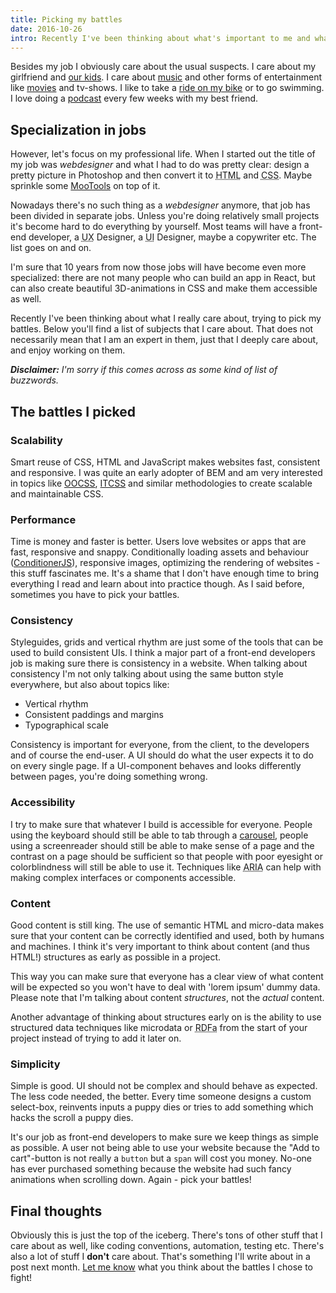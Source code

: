 ```yaml
---
title: Picking my battles
date: 2016-10-26
intro: Recently I've been thinking about what's important to me and what I like to focus on in my professional life.
---
```


Besides my job I obviously care about the usual suspects. I care about my girlfriend and [our kids](https://www.instagram.com/p/BJ-3Z8MhPw_/?taken-by=pimderks1985). I care about [music](http://last.fm/user/pimd) and other forms of entertainment like [movies](https://www.icheckmovies.com/profiles/pimderks1985/) and tv-shows. I like to take a [ride on my bike](https://runkeeper.com/user/pimderks/) or to go swimming. I love doing a [podcast](https://itunes.apple.com/nl/podcast/loosch!/id1098242588?mt=2) every few weeks with my best friend.

## Specialization in jobs

However, let's focus on my professional life. When I started out the title of my job was *webdesigner* and what I had to do was pretty clear: design a pretty picture in Photoshop and then convert it to <abbr title="HyperText Markup Language">HTML</abbr> and <abbr title="Cascading StyleSheets">CSS</abbr>. Maybe sprinkle some [MooTools](http://mootools.net/) on top of it.

Nowadays there's no such thing as a *webdesigner* anymore, that job has been divided in separate jobs. Unless you're doing relatively small projects it's become hard to do everything by yourself. Most teams will have a front-end developer, a <abbr title="User Experience">UX</abbr> Designer, a <abbr title="User Interface">UI</abbr> Designer, maybe a copywriter etc. The list goes on and on.

I'm sure that 10 years from now those jobs will have become even more specialized: there are not many people who can build an app in React, but can also create beautiful 3D-animations in <abbr>CSS</abbr> and make them accessible as well.

Recently I've been thinking about what I really care about, trying to pick my battles. Below you'll find a list of subjects that I care about. That does not necessarily mean that I am an expert in them, just that I deeply care about, and enjoy working on them.

*__Disclaimer:__ I'm sorry if this comes across as some kind of list of buzzwords.*

## The battles I picked

### Scalability
Smart reuse of CSS, HTML and JavaScript makes websites fast, consistent and responsive. I was quite an
early adopter of BEM and am very interested in topics like [OOCSS](http://oocss.org/), [ITCSS](http://itcss.io/) and similar
methodologies to create scalable and maintainable <abbr>CSS</abbr>.

### Performance
Time is money and faster is better. Users love websites or apps that are fast, responsive and snappy. Conditionally loading assets and behaviour
([ConditionerJS](http://conditionerjs.com)), responsive images, optimizing the rendering of websites - this stuff fascinates me. It's a shame that I
don't have enough time to bring everything I read and learn about into practice though. As I said before, sometimes you have to pick your battles.

### Consistency
Styleguides, grids and vertical rhythm are just some of the tools that can be used to build consistent UIs. I think a major part of
a front-end developers job is making sure there is consistency in a website. When talking about consistency I'm not only talking about
 using the same button style everywhere, but also about topics like:

- Vertical rhythm
- Consistent paddings and margins
- Typographical scale

Consistency is important for everyone, from the client, to the developers and of course the end-user. A <abbr>UI</abbr> should do what
the user expects it to do on every single page. If a UI-component behaves and looks differently between pages, you're doing something wrong.

### Accessibility
I try to make sure that whatever I build is accessible for everyone. People using the keyboard should still be
able to tab through a [carousel](http://shouldiuseacarousel.com/), people using a screenreader should still be able to make sense of a page and the
 contrast on a page should be sufficient so that people with poor eyesight or colorblindness will still be able to use it. Techniques like
 <abbr title="Accessible Rich Internet Applications">ARIA</abbr> can help with making complex interfaces or components accessible.

### Content
Good content is still king. The use of semantic HTML and micro-data makes sure that your content can be correctly identified and used, both by humans and machines.
I think it's very important to think about content (and thus <abbr>HTML</abbr>!) structures as early as possible in a project.

This way you can make sure that everyone
 has a clear view of what content will be expected so you won't have to deal with 'lorem ipsum' dummy data. Please note that I'm talking about content *structures*,
 not the *actual* content.

 Another advantage of thinking about structures early on is the ability to use structured data techniques like microdata or <abbr title="Resource Description Framework in Attributes">RDFa</abbr>
 from the start of your project instead of trying to add it later on.

### Simplicity

Simple is good. UI should not be complex and should behave as expected. The less code needed, the better. Every time someone designs a custom select-box, reinvents inputs a puppy dies or tries to add something which hacks the scroll a puppy dies.

It's our job as front-end developers to make sure we keep things as simple as possible. A user not being able to use your website because the "Add to cart"-button is not really a `button` but a `span` will cost you money. No-one has ever purchased
something because the website had such fancy animations when scrolling down. Again - pick your battles!

## Final thoughts

Obviously this is just the top of the iceberg. There's tons of other stuff that I care about as well, like coding conventions, automation, testing  etc. There's also a lot of stuff I __don't__ care about. That's something I'll write about in a post next month. [Let me know](/contact/) what you think about the battles I chose to fight!